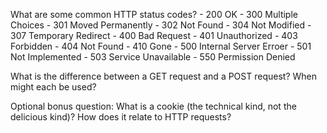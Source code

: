 What are some common HTTP status codes?
	- 200 OK
	- 300 Multiple Choices
	- 301 Moved Permanently
	- 302 Not Found
	- 304 Not Modified
	- 307 Temporary Redirect
	- 400 Bad Request
	- 401 Unauthorized
	- 403 Forbidden
	- 404 Not Found
	- 410 Gone
	- 500 Internal Server Erroer
	- 501 Not Implemented
	- 503 Service Unavailable
	- 550 Permission Denied 

What is the difference between a GET request and a POST request? When might each be used?


Optional bonus question: What is a cookie (the technical kind, not the delicious kind)? How does it relate to HTTP requests?